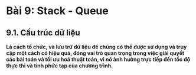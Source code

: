 # Bài 9: Stack - Queue

## 9.1. Cấu trúc dữ liệu

__Là cách tổ chức, và lưu trữ dữ liệu để chúng có thể được sử dụng và truy cập một cách có hiệu quả, đóng vai trò quan trọng trong việc giải quyết các bài toán và tối ưu hoá thuật toán, vì nó ảnh hưởng trực tiếp đến tốc độ thực thi và tính phức tạp của chương trình.__

